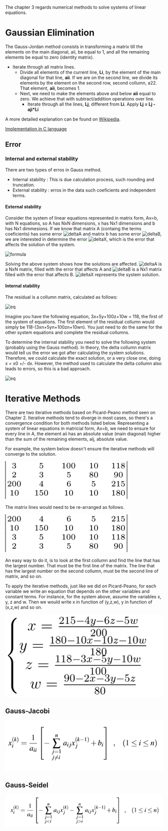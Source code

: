 
The chapter 3 regards numerical methods to solve systems of linear equations.
# Gaussian Elimination
The Gauss-Jordan method consists in transforming a matrix till the elements on the main diagonal, aii, be equal to 1, and all the remaining elements be equal to zero (identity matrix). 

* Iterate through all matrix lines.
    * Divide all elements of the current line, **Li**, by the element of the main diagonal for that line, **aii**. If we are on the second line, we divide its elements by the element on the second row, second collumn, a22. That element, **aii**, becomes 1.
    * Next, we need to make the elements above and below **aii** equal to zero. We achieve that with subtract/addition operations over line.
        * Iterate through all the lines, **Lj**, different from **Li**. Apply **Lj = Lj - aji*Li**

A more detailed explanation can be found on [Wikipedia](https://en.wikipedia.org/wiki/Gaussian_elimination).

[Implementation in C language](Gaussian%20elimination.c)

## Error
### Internal and external stability
There are two types of erros in Gauss method. 
* Internal stability : This is due calculation process, such rounding and truncation.
* External stability : erros in the data such coeficients and independent terms.

#### External stability
Consider the system of linear equations represented in matrix form, Ax=b, with N equations, so A has NxN dimensions, x has Nx1 dimensions and b has Nx1 dimmesions. 
If we know that matrix A (containg the terms coeficients) has some error ![deltaA](http://latex.codecogs.com/png.latex?\inline&space;\dpi{150}&space;\tiny&space;\delta&space;a) and matrix b has some error ![deltaB](http://latex.codecogs.com/png.latex?\inline&space;\dpi{150}&space;\tiny&space;\delta&space;b), we are interested in determine the error ![deltaX](http://latex.codecogs.com/png.latex?\inline&space;\dpi{150}&space;\tiny&space;\delta&space;x), which is the error that affects the solution of the system.

![formula](http://latex.codecogs.com/png.latex?\inline&space;\dpi{300}&space;\tiny&space;A.\delta&space;x&space;=&space;\delta&space;b&space;\pm&space;\delta&space;A.X_{0})

Solving the above system shows how the solutions are affected. 
![deltaA](http://latex.codecogs.com/png.latex?\inline&space;\dpi{150}&space;\tiny&space;\delta&space;a) is a NxN matrix, filled with the error that affects A and ![deltaB](http://latex.codecogs.com/png.latex?\inline&space;\dpi{150}&space;\tiny&space;\delta&space;b) is a Nx1 matrix filled with the error that affects B.
![deltaX](http://latex.codecogs.com/png.latex?\inline&space;\dpi{150}&space;\tiny&space;X_{0}) represents the system solution.

#### Internal stability
The residual is a collumn matrix, calculated as follows:

![eq](http://latex.codecogs.com/png.latex?\dpi{300}&space;\tiny&space;\varepsilon&space;=&space;b&space;-&space;A.x_{0})

Imagine you have the following equation, 3x+5y+100z+10w = 118, the first of the system of equations. The first element of the residual collumn would simply be 118-(3xn+5yn+100zn+10wn). You just need to do the same for the other system equations and complete the residual collumns.

To determine the internal stability you need to solve the following system (probably using the Gauss method). In theory, the delta collumn matrix would tell us the error we got after calculating the system solutions. Therefore, we could calculate the exact solution, or a very close one, doing x = x0 +/- dx. However, the method used to calculate the delta collumn also leads to errors, so this is a bad approach. 

![eq](http://latex.codecogs.com/png.latex?\dpi{300}&space;\tiny&space;A.\delta&space;=&space;\varepsilon) 

# Iterative Methods
There are two iterative methods based on Picard-Peano method seen on Chapter 2. Iterative methods tend to diverge in most cases, so there's a convergence condition for both methods listed below. Representing a system of linear equations in matricial form, Ax=b, we need to ensure for every line in A, the element aii has an absolute value (main diagonal) higher than the sum of the remaining elements, aij, absolute value.

For example, the system below doesn't ensure the iterative methods will converge to the solution.

![example1](img/diverge.png)

The matrix lines would need to be re-arranged as follows.

![example](img/converge.png)

An easy way to do it, is to look at the first collumn and find the line that has the largest number. That must be the first line of the matrix. The line that has the largest number on the second collumn, must be the second line of matrix, and so on.

To apply the iterative methods, just like we did on Picard-Peano, for each variable we write an equation that depends on the other variables and constant terms. For instance, for the system above, assume the variables x, y, z and w. Then we would write x in function of (y,z,w), y in function of (x,z,w) and so on.

![equation](img/system.png)
## Gauss-Jacobi
![jacobi](img/jacobi.png)
## Gauss-Seidel
![seidel](img/seidel.png)   
